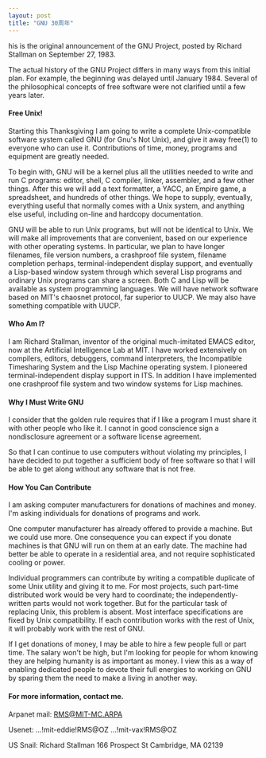 ```yaml
---
layout: post
title: "GNU 30周年"
---
```


his is the original announcement of the GNU Project, posted by Richard Stallman on September 27, 1983.

The actual history of the GNU Project differs in many ways from this initial plan. For example, the beginning was delayed until January 1984. Several of the philosophical concepts of free software were not clarified until a few years later.

#### Free Unix!

Starting this Thanksgiving I am going to write a complete Unix-compatible software system called GNU (for Gnu's Not Unix), and give it away free(1) to everyone who can use it. Contributions of time, money, programs and equipment are greatly needed.

To begin with, GNU will be a kernel plus all the utilities needed to write and run C programs: editor, shell, C compiler, linker, assembler, and a few other things. After this we will add a text formatter, a YACC, an Empire game, a spreadsheet, and hundreds of other things. We hope to supply, eventually, everything useful that normally comes with a Unix system, and anything else useful, including on-line and hardcopy documentation.

GNU will be able to run Unix programs, but will not be identical to Unix. We will make all improvements that are convenient, based on our experience with other operating systems. In particular, we plan to have longer filenames, file version numbers, a crashproof file system, filename completion perhaps, terminal-independent display support, and eventually a Lisp-based window system through which several Lisp programs and ordinary Unix programs can share a screen. Both C and Lisp will be available as system programming languages. We will have network software based on MIT's chaosnet protocol, far superior to UUCP. We may also have something compatible with UUCP.

#### Who Am I?

I am Richard Stallman, inventor of the original much-imitated EMACS editor, now at the Artificial Intelligence Lab at MIT. I have worked extensively on compilers, editors, debuggers, command interpreters, the Incompatible Timesharing System and the Lisp Machine operating system. I pioneered terminal-independent display support in ITS. In addition I have implemented one crashproof file system and two window systems for Lisp machines.

#### Why I Must Write GNU

I consider that the golden rule requires that if I like a program I must share it with other people who like it. I cannot in good conscience sign a nondisclosure agreement or a software license agreement.

So that I can continue to use computers without violating my principles, I have decided to put together a sufficient body of free software so that I will be able to get along without any software that is not free.

#### How You Can Contribute

I am asking computer manufacturers for donations of machines and money. I'm asking individuals for donations of programs and work.

One computer manufacturer has already offered to provide a machine. But we could use more. One consequence you can expect if you donate machines is that GNU will run on them at an early date. The machine had better be able to operate in a residential area, and not require sophisticated cooling or power.

Individual programmers can contribute by writing a compatible duplicate of some Unix utility and giving it to me. For most projects, such part-time distributed work would be very hard to coordinate; the independently-written parts would not work together. But for the particular task of replacing Unix, this problem is absent. Most interface specifications are fixed by Unix compatibility. If each contribution works with the rest of Unix, it will probably work with the rest of GNU.

If I get donations of money, I may be able to hire a few people full or part time. The salary won't be high, but I'm looking for people for whom knowing they are helping humanity is as important as money. I view this as a way of enabling dedicated people to devote their full energies to working on GNU by sparing them the need to make a living in another way.

#### For more information, contact me.

Arpanet mail:
RMS@MIT-MC.ARPA

Usenet:
...!mit-eddie!RMS@OZ
...!mit-vax!RMS@OZ

US Snail:
Richard Stallman
166 Prospect St
Cambridge, MA 02139

